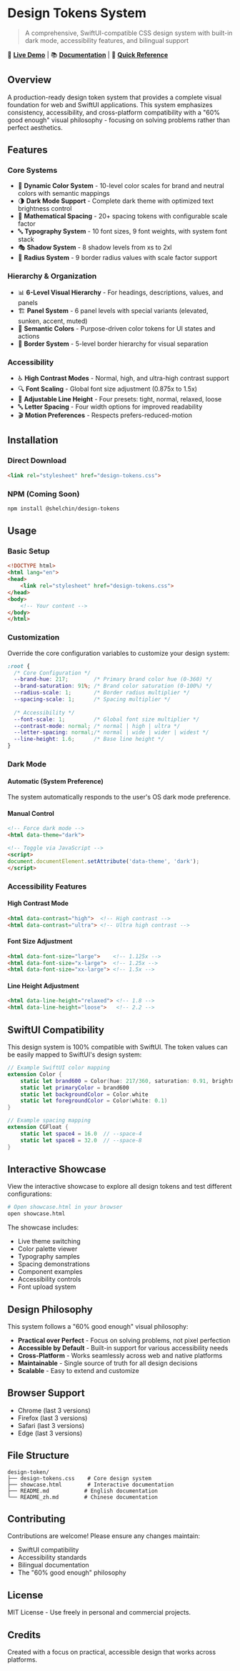 # Design Tokens System

> A comprehensive, SwiftUI-compatible CSS design system with built-in dark mode, accessibility features, and bilingual support

🎨 **[Live Demo](https://atshelchin.github.io/design-tokens/showcase.html)** | 📚 **[Documentation](DESIGN_SYSTEM_GUIDE.md)** | 🚀 **[Quick Reference](QUICK_REFERENCE.md)**

## Overview

A production-ready design token system that provides a complete visual foundation for web and SwiftUI applications. This system emphasizes consistency, accessibility, and cross-platform compatibility with a "60% good enough" visual philosophy - focusing on solving problems rather than perfect aesthetics.

## Features

### Core Systems
- 🎨 **Dynamic Color System** - 10-level color scales for brand and neutral colors with semantic mappings
- 🌗 **Dark Mode Support** - Complete dark theme with optimized text brightness control
- 📐 **Mathematical Spacing** - 20+ spacing tokens with configurable scale factor
- 🔤 **Typography System** - 10 font sizes, 9 font weights, with system font stack
- 🎭 **Shadow System** - 8 shadow levels from xs to 2xl
- 🔘 **Radius System** - 9 border radius values with scale factor support

### Hierarchy & Organization
- 📊 **6-Level Visual Hierarchy** - For headings, descriptions, values, and panels
- 🏗️ **Panel System** - 6 panel levels with special variants (elevated, sunken, accent, muted)
- 🎯 **Semantic Colors** - Purpose-driven color tokens for UI states and actions
- 🔲 **Border System** - 5-level border hierarchy for visual separation

### Accessibility
- ♿ **High Contrast Modes** - Normal, high, and ultra-high contrast support
- 🔍 **Font Scaling** - Global font size adjustment (0.875x to 1.5x)
- 📏 **Adjustable Line Height** - Four presets: tight, normal, relaxed, loose
- 🔤 **Letter Spacing** - Four width options for improved readability
- 🎬 **Motion Preferences** - Respects prefers-reduced-motion

## Installation

### Direct Download
```html
<link rel="stylesheet" href="design-tokens.css">
```

### NPM (Coming Soon)
```sh
npm install @shelchin/design-tokens
```

## Usage

### Basic Setup
```html
<!DOCTYPE html>
<html lang="en">
<head>
    <link rel="stylesheet" href="design-tokens.css">
</head>
<body>
    <!-- Your content -->
</body>
</html>
```

### Customization
Override the core configuration variables to customize your design system:

```css
:root {
  /* Core Configuration */
  --brand-hue: 217;        /* Primary brand color hue (0-360) */
  --brand-saturation: 91%; /* Brand color saturation (0-100%) */
  --radius-scale: 1;       /* Border radius multiplier */
  --spacing-scale: 1;      /* Spacing multiplier */
  
  /* Accessibility */
  --font-scale: 1;         /* Global font size multiplier */
  --contrast-mode: normal; /* normal | high | ultra */
  --letter-spacing: normal;/* normal | wide | wider | widest */
  --line-height: 1.6;      /* Base line height */
}
```

### Dark Mode

#### Automatic (System Preference)
The system automatically responds to the user's OS dark mode preference.

#### Manual Control
```html
<!-- Force dark mode -->
<html data-theme="dark">

<!-- Toggle via JavaScript -->
<script>
document.documentElement.setAttribute('data-theme', 'dark');
</script>
```

### Accessibility Features

#### High Contrast Mode
```html
<html data-contrast="high">  <!-- High contrast -->
<html data-contrast="ultra"> <!-- Ultra high contrast -->
```

#### Font Size Adjustment
```html
<html data-font-size="large">    <!-- 1.125x -->
<html data-font-size="x-large">  <!-- 1.25x -->
<html data-font-size="xx-large"> <!-- 1.5x -->
```

#### Line Height Adjustment
```html
<html data-line-height="relaxed"> <!-- 1.8 -->
<html data-line-height="loose">   <!-- 2.2 -->
```

## SwiftUI Compatibility

This design system is 100% compatible with SwiftUI. The token values can be easily mapped to SwiftUI's design system:

```swift
// Example SwiftUI color mapping
extension Color {
    static let brand600 = Color(hue: 217/360, saturation: 0.91, brightness: 0.4)
    static let primaryColor = brand600
    static let backgroundColor = Color.white
    static let foregroundColor = Color(white: 0.1)
}

// Example spacing mapping
extension CGFloat {
    static let space4 = 16.0  // --space-4
    static let space8 = 32.0  // --space-8
}
```

## Interactive Showcase

View the interactive showcase to explore all design tokens and test different configurations:

```bash
# Open showcase.html in your browser
open showcase.html
```

The showcase includes:
- Live theme switching
- Color palette viewer
- Typography samples
- Spacing demonstrations
- Component examples
- Accessibility controls
- Font upload system

## Design Philosophy

This system follows a "60% good enough" visual philosophy:
- **Practical over Perfect** - Focus on solving problems, not pixel perfection
- **Accessible by Default** - Built-in support for various accessibility needs
- **Cross-Platform** - Works seamlessly across web and native platforms
- **Maintainable** - Single source of truth for all design decisions
- **Scalable** - Easy to extend and customize

## Browser Support

- Chrome (last 3 versions)
- Firefox (last 3 versions)
- Safari (last 3 versions)
- Edge (last 3 versions)

## File Structure

```
design-token/
├── design-tokens.css    # Core design system
├── showcase.html        # Interactive documentation
├── README.md           # English documentation
└── README_zh.md        # Chinese documentation
```

## Contributing

Contributions are welcome! Please ensure any changes maintain:
- SwiftUI compatibility
- Accessibility standards
- Bilingual documentation
- The "60% good enough" philosophy

## License

MIT License - Use freely in personal and commercial projects.

## Credits

Created with a focus on practical, accessible design that works across platforms.
